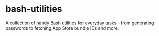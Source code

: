 # bash-utilities
A collection of handy Bash utilities for everyday tasks - from generating passwords to fetching App Store bundle IDs and more.
